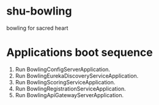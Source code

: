 # shu-bowling
bowling for sacred heart 


Applications boot sequence
===============================
1. Run BowlingConfigServerApplication.
2. Run BowlingEurekaDiscoveryServiceApplication.
3. Run BowlingScoringServiceApplication.
4. Run BowlingRegistrationServiceApplication.
3. Run BowlingApiGatewayServerApplication.

